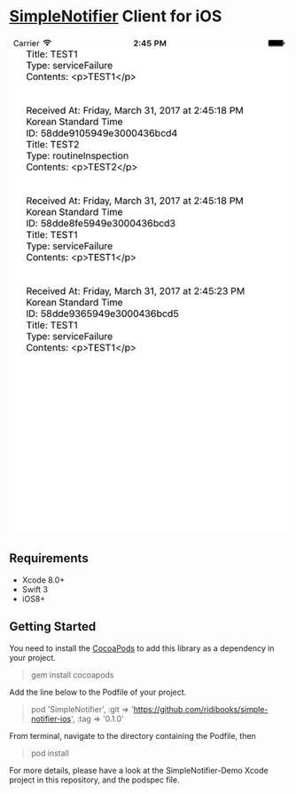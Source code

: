 # [SimpleNotifier](https://github.com/ridibooks/simple-notifier) Client for iOS

![Screenshot of the demo project](screenshot-demo.png)

## Requirements

- Xcode 8.0+
- Swift 3
- iOS8+

## Getting Started

You need to install the [CocoaPods](https://cocoapods.org/) to add this library as a dependency in your project.

> gem install cocoapods

Add the line below to the Podfile of your project.

> pod 'SimpleNotifier', :git => 'https://github.com/ridibooks/simple-notifier-ios', :tag => '0.1.0'

From terminal, navigate to the directory containing the Podfile, then

> pod install

For more details, please have a look at the SimpleNotifier-Demo Xcode project in this repository, and the podspec file.
